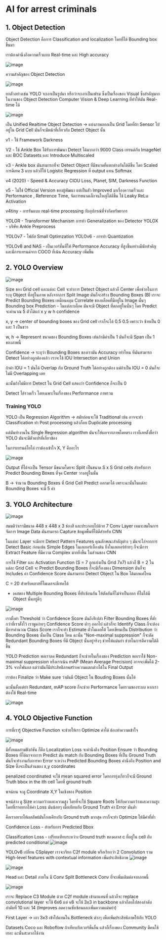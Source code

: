 # AI for arrest criminals


## 1. Object Detection

Object Detection คือการ Classification and localization โดยที่ได้ Bounding box ขึ้นมา

เราต้องคำนึงถึงความเร็วแบบ Real-time และ High accuracy

![image](https://github.com/user-attachments/assets/bd5012c8-40b8-45e7-a6f5-d84418b97984)

ความสำคัญของ Object Detection

![image](https://github.com/user-attachments/assets/5fc29574-51fb-408c-a213-7a8d8354ef2c)

ยกตัวอย่างเช่น YOLO จะเอาเป็นรูปมา หรือว่าจะเอาเป็นเฟรม ซึ่งเป็นเรื่องของ Visual ซึ่งสำคัญมากในงานของ Object Detection
Computer Vision & Deep Learning ที่ทำให้มัน Real-time ได้

![image](https://github.com/user-attachments/assets/b8ea4d8e-e9c9-4f2b-b625-682413081410)

เป็น Unified Realtime Object Detection -> แบ่งภาพออกเป็น Grid โดยที่ถ้า Sensor ไปอยู่ใน Grid Cell มันก็จะมีหน้าที่เกี่ยวกับ Detect Object นั้น

v1 - ใช้ Framework Darkness

V2 - ใช้ Ankle Box ได้รับการพัฒนา Detect ได้มากกว่า 9000 Class เทรนด์กับ ImageNet และ BOC Datasets และ Introduce Multiscaled

v3 - Ankle box มันสามารถที่จะ Detect Object ที่มีขนาดที่แตกต่างกันได้ดีขึ้น โดย Scaled การดีเทค 3 แบบ แล้วก็ใช้ Logistic Regression ที่ output แทน Softmax

v4 (2020) - Speed & Accuracy CIOU Loss, Planet, SIM, Darkness Function

v5 - ไม่ใช่ Official Version ของผู้พัฒนา แต่เป็นตัว Improved มาเรื่องความเร็วและ Performance , Reference Time, จัดการขนาดเล็กจนใหญ่ได้ดีขึ้น ใช้ Leaky ReLu Activation

v4tiny - การรันแบบ real-time processing กับอุปกรณ์ที่จำกัดทรัพยากร

YOLOR - Transformer Mechanism การทำ Generalization ของ Detector
YOLOX - บริษัท Ankle Preprocess

YOLOv7 - โฟกัส Small Optimzation YOLOv6 - การทำ Quantization

YOLOv8 and NAS - เป็นเวอร์ชั่นที่ให้ Performance Accuracy ที่สูงขึ้นอย่างมีนัยสำคัญ และมีการเทรนด์จาก COCO ที่เน้น Accuracy เพิ่มขึ้น

## 2. YOLO Overview

![image](https://github.com/user-attachments/assets/84e86dfe-b521-44fd-a103-f70c71292af6)

Size ของ Grid cell และแต่ละ Cell จะทำการ Detect Object แล้วก็ Center เพื่อช่วยในการระบุ Object ที่อยู่ในภาพ หลังจากการ Split Image
มันก็จะสร้าง Bounding Boxes (B) เราจะ Predict Bounding Boxes เหมือนคลุม Correlate ของบล็อคที่มีอยู่ใน Image นั้นๆ
Bounding box Prediction - ในแต่ละบล็อค มันจะมี Object ที่ตกอยู่ในนั้นๆ โดย Predict จะคำนวณ 5 ตัวได้แก่ x y w h confidence

x, y -> center of bounding boxes ของ Grid cell เราก็จะได้ 0.5 0.5 เพราะว่า ซ้ายเป็น 0 และ 1 เป็นขวา

w, h -> Represent ขนาดของ Bounding Boxes เช่นถ้ามีค่าเป็น 1 มันก็จะมี Span เป็น 1 ของภาพนี้

Confidence -> ระบุว่า Bounding Boxes ของเรามัน Accuracy เท่าไหน ที่มันสามารถ Detect ได้อย่างถูกต้องแล้ว เราจะใช้ IOU Intersection and Union

ถ้าค่า IOU = 1 มันได้ Overlap กับ Ground Truth ได้อย่างถูกต้อง แต่ถ้าเป็น IOU = 0 มันก็จะไม่มี Overlapping เลย

ฉะนั้นถ้าไม่มีการ Detect ใน Grid Cell แสดงว่า Confidence ก็จะเป็น 0

Detect ได้รวดเร็ว โดยเฉพาะในเรื่องของ Performance ภาพรวม

### Training YOLO

YOLO เป็น Regression Algorithm -> สมัยก่อนจะใช้ Traditional เช่น อาจจะทำ Classification ทำ Post processing แล้วก็ลบ Duplicate processing

แต่มันทำงานใน Single Regression algorithm มันจะให้ผลจากภาพโดยตรง เราก็เลยตั้งชื่อว่า YOLO มันจะมีตัวแปรที่เกี่ยวข้อง


ในการเทรนด์โยโล่ เราต้องเข้าใจ X, Y คืออะไร

![image](https://github.com/user-attachments/assets/12e4f92a-dcbd-4f80-b416-258aa17eacf6)

Output ที่ได้จะเป็น Tensor มีขนาดโดยจะ Split เป็นขนาด S x S Grid cells สำหรับการ Predict Bounding Boxes ที่จุด Center วางอยู่ในนั้น

B -> จำนวน Bounding Boxes ที่ Grid Cell Predict ออกมาได้ เพราะฉะนั้นในแต่ละ Bounding Boxes จะมี 5 ค่า


## 3. YOLO Architecture

![image](https://github.com/user-attachments/assets/f7f91224-3a24-47ef-88ec-eeca6c23c8ee)

สมมติว่าเรามีขนาด 448 x 448 x 3 ช่องสี และประกอบไปด้วย 7 Conv Layer เหมาะสมในการจัดการ Image Data มันสามารถ Capture ข้อมูลพื้นที่ได้ดีสำหรับ CNN

ในแต่ละ Layer จะมีการ Detect Pattern Features คุณลักษณะสำคัญต่าง ๆ มันจะไล่จากการ Detect Basic ก่อนเช่น Simple Edges ในเลเยอร์เบื้องต้น ยิ่งในเลเยอร์ท้ายๆ ก็จะมีการ Extract Feature ที่มีความ Complex มากยิ่งขึ้น ในส่วนของ CNN

การใช้ Filter และ Activation Function (S = 7 ถูกแบ่งเป็น Grid 7x7) แล้วก็ B = 2 ในแต่ละ Grid Cell จะ Predict Bounding Boxes ก็จะมีเรื่องของ Dimension มันก็จะ Includes ค่า Confidence Score มันสามารถ Detect Object ใน Box ได้มากแค่ไหน

C = 20 สำหรับคลาสที่โมเดลจะดีเทคได้

* เคสของ Multiple Bounding Boxes ที่ทับซ้อนกัน ให้ตัดอันที่ไม่จำเป็นออก ที่ไม่ได้มี Object นั้นอยู่ดีๆ

![image](https://github.com/user-attachments/assets/287e3c93-bc72-424d-871e-636154a1f3de)

เราตั้งค่า Threshold ว่า Confidence Score มันถึงรึเปล่า Filter Bounding Boxes ที่ต่ำกว่าที่เราตั้งไว้ เราพูดง่ายๆ Confidence Score ต่ำๆ ออกไป แล้วก็จะ Identify Class ก็จะต้องมีการคำนวณ Class Score เราก็จะทำ Estimate ตัวโมเดลได้
โดยเขียนเป็น Distribution ว่า Bounding Boxes นั้นเป็น Class ไหน ฉะนั้น "Non-maximal suppression" ก็จะตัด Redundant Bounding Boxes ที่มี Object นั้นอยู่จริงๆ ช่วยให้แม่นยำ ช่วยในการตีความได้ดีขึ้น

YOLO Prediction พอเราลด Redundant ก็จะช่วยในเรื่องของ Prediction พอเราใช้ Non-maximal suppression หรือเราเน้น mAP (Mean Average Precision) อาจจะเพิ่มได้ 2-3% จากไฟนอล แต่ว่ามันก็มีประสิทธิภาพสร้างความแตกต่างได้ใน Final Output

เราต้อง Finalize ว่า Make sure ว่ามันมี Object ใน Bouding Boxes นั้นได้

ฉะนั้นตั้งแต่ทำ Redundant, mAP score ก็จะช่วย Performance โดยรวมของระบบ หากเราต้องใช้ Real-time

![image](https://github.com/user-attachments/assets/f440f8fe-89f4-409e-972a-e877f89b2349)

## 4. YOLO Objective Function

การที่เรารู้ Objective Function จะช่วยให้เรา Optimize ค่าได้ ต้องทำความเข้าใจ

![image](https://github.com/user-attachments/assets/423402dc-350a-45ab-ad59-f8cc8e6f00af)

มีทั้งหมดสามฟังก์ชัน ก็คือ Localization Loss จะคำนึงถึง Position
Ensure ว่า Bounding Boxes ที่ได้มาจากการ Predict มัน match กับ Bounding Boxes ที่เป็น Ground Truth มันก็จะทำงานกับการหา Error ระหว่าง
Predicted Bounding Boxes คำนึงถึง Position and Size ซึ่งจะเป็นส่วนของ x,y coordinates

penalized coordinated จะใช้ mean squared error โดยการยุ่งเกี่ยวก็จะมี Ground Truth bbox in the ith cell โดยที่ ground truth

พจน์บน จะดู Coordinate X,Y ในเชิงของ Position

พจน์ล่าง ดู Size ความกว้างและความสูง โดยที่จะใช้ Square Roots ให้กับความกว้างและความสูง โดยที่เราอยากให้ค่า Loss มันน้อยๆ เมื่อเทียบกับ Ground Truth ค่า Error มันต่ำ

คือเราอยากให้ผลลัพธ์มันไกลเคียงกับ Ground truth มากสุด เราก็จะทำ Optimize ให้มีค่าที่ต่ำ

Confidence Loss - สำหรับการ Predicted Bbox

Classification Loss - เปรียบเทียบระหว่าง Ground truth ของคลาส c ที่อยู่ใน cell กับ predicted conditional
![image](https://github.com/user-attachments/assets/866c580e-89cc-43e4-afd9-0b7ef770af0c)

YOLOv8 เปลี่ยน CSplayer เราจะเรียก C2f module หรือเรียกว่า 2 Convolution รวม High-level features with contextual information เพิ่มประสิทธิภาพ
![image](https://github.com/user-attachments/assets/a591223c-d018-4f2e-8063-ebc7a802ef58)

![image](https://github.com/user-attachments/assets/0e5e783c-b3a0-424c-9cfa-1d3407b9cdd9)

Head และ Detail ภายใน มี Conv Split Bottleneck Conv ที่จะเพิ่มเติมต่อจากภาพนี้

![image](https://github.com/user-attachments/assets/a2046625-0cfa-4024-b1c7-ba6b51e57f94)

เราจะ Replace C3 Module ด้วย C2f module เข้ามาแทนที่ แล้วก็จะ replace convolutional layer จะใช้ 6x6 แต่ v8 จะใช้ 3x3 in backbone
แล้วก็ลบไปสองลำดับ ลำดับที่ 10 และ 14 (Improves ลดความซับซ้อนและเพิ่มความแม่นยำ)

First Layer -> เอา 3x3 เข้าไปแทนใน Bottleneck ต่างๆ เพื่อเพิ่มประสิทธิภาพให้กับ YOLO

Datasets Coco และ Roboflow ถ้าเทียบกับเวอร์ชั่นอื่น แล้วก็เรื่องของ Community มีคนใช้เยอะ ฉะนั้นสะดวกใช้งาน



